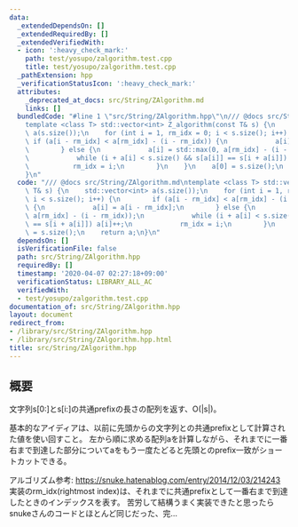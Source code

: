 ```yaml
---
data:
  _extendedDependsOn: []
  _extendedRequiredBy: []
  _extendedVerifiedWith:
  - icon: ':heavy_check_mark:'
    path: test/yosupo/zalgorithm.test.cpp
    title: test/yosupo/zalgorithm.test.cpp
  _pathExtension: hpp
  _verificationStatusIcon: ':heavy_check_mark:'
  attributes:
    _deprecated_at_docs: src/String/ZAlgorithm.md
    links: []
  bundledCode: "#line 1 \"src/String/ZAlgorithm.hpp\"\n/// @docs src/String/ZAlgorithm.md\n\
    template <class T> std::vector<int> Z_algorithm(const T& s) {\n    std::vector<int>\
    \ a(s.size());\n    for (int i = 1, rm_idx = 0; i < s.size(); i++) {\n       \
    \ if (a[i - rm_idx] < a[rm_idx] - (i - rm_idx)) {\n            a[i] = a[i - rm_idx];\n\
    \        } else {\n            a[i] = std::max(0, a[rm_idx] - (i - rm_idx));\n\
    \            while (i + a[i] < s.size() && s[a[i]] == s[i + a[i]]) a[i]++;\n \
    \           rm_idx = i;\n        }\n    }\n    a[0] = s.size();\n    return a;\n\
    }\n"
  code: "/// @docs src/String/ZAlgorithm.md\ntemplate <class T> std::vector<int> Z_algorithm(const\
    \ T& s) {\n    std::vector<int> a(s.size());\n    for (int i = 1, rm_idx = 0;\
    \ i < s.size(); i++) {\n        if (a[i - rm_idx] < a[rm_idx] - (i - rm_idx))\
    \ {\n            a[i] = a[i - rm_idx];\n        } else {\n            a[i] = std::max(0,\
    \ a[rm_idx] - (i - rm_idx));\n            while (i + a[i] < s.size() && s[a[i]]\
    \ == s[i + a[i]]) a[i]++;\n            rm_idx = i;\n        }\n    }\n    a[0]\
    \ = s.size();\n    return a;\n}\n"
  dependsOn: []
  isVerificationFile: false
  path: src/String/ZAlgorithm.hpp
  requiredBy: []
  timestamp: '2020-04-07 02:27:18+09:00'
  verificationStatus: LIBRARY_ALL_AC
  verifiedWith:
  - test/yosupo/zalgorithm.test.cpp
documentation_of: src/String/ZAlgorithm.hpp
layout: document
redirect_from:
- /library/src/String/ZAlgorithm.hpp
- /library/src/String/ZAlgorithm.hpp.html
title: src/String/ZAlgorithm.hpp
---
```

## 概要
文字列s[0:]とs[i:]の共通prefixの長さの配列を返す、O(|s|)。

基本的なアイディアは、以前に先頭からの文字列との共通prefixとして計算された値を使い回すこと。
左から順に求める配列aを計算しながら、それまでに一番右まで到達した部分についてaをもう一度たどると先頭とのprefix一致がショートカットできる。

アルゴリズム参考: https://snuke.hatenablog.com/entry/2014/12/03/214243
<br/>
実装のrm_idx(rightmost index)は、それまでに共通prefixとして一番右まで到達したときのインデックスを表す。
苦労して結構うまく実装できたと思ったらsnukeさんのコードとほとんど同じだった、完…
